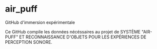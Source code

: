 # air_puff
GitHub d'immersion expérimentale

Ce GitHub compile les données nécéssaires au projet de SYSTÈME "AIR-PUFF" ET RECONNAISSANCE D'OBJETS POUR LES EXPÉRIENCES  DE PERCEPTION SONORE.
